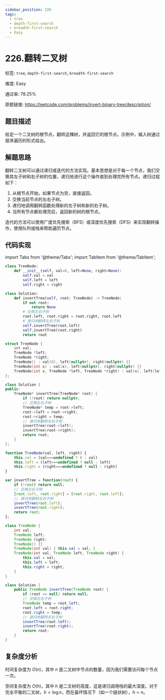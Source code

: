 ```yaml
---
sidebar_position: 226
tags:
  - tree
  - depth-first-search
  - breadth-first-search
  - Easy
---
```


# 226.翻转二叉树

标签: `tree`, `depth-first-search`, `breadth-first-search`

难度: Easy

通过率: 78.25%

原题链接: https://leetcode.com/problems/invert-binary-tree/description/

## 题目描述
给定一个二叉树的根节点，翻转这棵树，并返回它的根节点。示例中，输入树通过层序遍历的形式给出。

## 解题思路
翻转二叉树可以通过递归或迭代的方法实现。基本思想是对于每一个节点，我们交换其左子树和右子树的位置，递归地进行这个操作直到处理完所有节点。递归过程如下：

1. 从根节点开始，如果节点为空，直接返回。
2. 交换当前节点的左右子树。
3. 递归地调用翻转函数处理新的左子树和新的右子树。
4. 当所有节点都处理完后，返回新的树的根节点。

迭代的方法可以使用广度优先搜索（BFS）或深度优先搜索（DFS）来实现翻转操作，使用队列或栈来帮助遍历节点。

## 代码实现
import Tabs from '@theme/Tabs';
import TabItem from '@theme/TabItem';

<Tabs>
<TabItem value="python" label="Python">

```python
class TreeNode:
    def __init__(self, val=0, left=None, right=None):
        self.val = val
        self.left = left
        self.right = right

class Solution:
    def invertTree(self, root: TreeNode) -> TreeNode:
        if not root:
            return None
        # 交换左右子树
        root.left, root.right = root.right, root.left
        # 递归地翻转左右子树
        self.invertTree(root.left)
        self.invertTree(root.right)
        return root
```

</TabItem>
<TabItem value="cpp" label="C++">

```cpp
struct TreeNode {
    int val;
    TreeNode *left;
    TreeNode *right;
    TreeNode() : val(0), left(nullptr), right(nullptr) {}
    TreeNode(int x) : val(x), left(nullptr), right(nullptr) {}
    TreeNode(int x, TreeNode *left, TreeNode *right) : val(x), left(left), right(right) {}
};

class Solution {
public:
    TreeNode* invertTree(TreeNode* root) {
        if (!root) return nullptr;
        // 交换左右子树
        TreeNode* temp = root->left;
        root->left = root->right;
        root->right = temp;
        // 递归地翻转左右子树
        invertTree(root->left);
        invertTree(root->right);
        return root;
    }
};
```

</TabItem>
<TabItem value="javascript" label="JavaScript">

```javascript
function TreeNode(val, left, right) {
    this.val = (val===undefined ? 0 : val)
    this.left = (left===undefined ? null : left)
    this.right = (right===undefined ? null : right)
}

var invertTree = function(root) {
    if (!root) return null;
    // 交换左右子树
    [root.left, root.right] = [root.right, root.left];
    // 递归地翻转左右子树
    invertTree(root.left);
    invertTree(root.right);
    return root;
};
```

</TabItem>
<TabItem value="java" label="Java">

```java
class TreeNode {
    int val;
    TreeNode left;
    TreeNode right;
    TreeNode() {}
    TreeNode(int val) { this.val = val; }
    TreeNode(int val, TreeNode left, TreeNode right) {
        this.val = val;
        this.left = left;
        this.right = right;
    }
}

class Solution {
    public TreeNode invertTree(TreeNode root) {
        if (root == null) return null;
        // 交换左右子树
        TreeNode temp = root.left;
        root.left = root.right;
        root.right = temp;
        // 递归地翻转左右子树
        invertTree(root.left);
        invertTree(root.right);
        return root;
    }
}
```

</TabItem>
</Tabs>

## 复杂度分析
时间复杂度为 $O(n)$，其中 $n$ 是二叉树中节点的数量，因为我们需要访问每个节点一次。  
  
空间复杂度为 $O(h)$，其中 $h$ 是二叉树的高度，这是递归调用栈的最大深度。对于完全平衡的二叉树，$h = \log n$，而在最坏情况下（如一个链状树），$h = n$。
